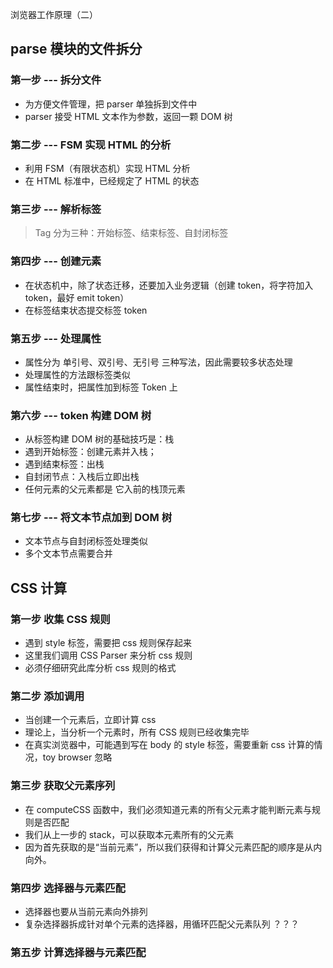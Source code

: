 浏览器工作原理（二）
## parse 模块的文件拆分
### 第一步 --- 拆分文件
* 为方便文件管理，把 parser 单独拆到文件中
* parser 接受 HTML 文本作为参数，返回一颗 DOM 树

### 第二步 --- FSM 实现 HTML 的分析
* 利用 FSM（有限状态机）实现 HTML 分析
* 在 HTML 标准中，已经规定了 HTML 的状态

### 第三步 --- 解析标签
> Tag 分为三种：开始标签、结束标签、自封闭标签

### 第四步 --- 创建元素
* 在状态机中，除了状态迁移，还要加入业务逻辑（创建 token，将字符加入 token，最好 emit token）
* 在标签结束状态提交标签 token

### 第五步 --- 处理属性
* 属性分为 单引号、双引号、无引号 三种写法，因此需要较多状态处理
* 处理属性的方法跟标签类似
* 属性结束时，把属性加到标签 Token 上

### 第六步 --- token 构建 DOM 树
* 从标签构建 DOM 树的基础技巧是：栈
* 遇到开始标签：创建元素并入栈；
* 遇到结束标签：出栈
* 自封闭节点：入栈后立即出栈
* 任何元素的父元素都是 它入前的栈顶元素

### 第七步 --- 将文本节点加到 DOM 树
* 文本节点与自封闭标签处理类似
* 多个文本节点需要合并


## CSS 计算
### 第一步 收集 CSS 规则
* 遇到 style 标签，需要把 css 规则保存起来
* 这里我们调用 CSS Parser 来分析 css 规则
* 必须仔细研究此库分析 css 规则的格式

### 第二步 添加调用
* 当创建一个元素后，立即计算 css
* 理论上，当分析一个元素时，所有 CSS 规则已经收集完毕
* 在真实浏览器中，可能遇到写在 body 的 style 标签，需要重新 css 计算的情况，toy browser 忽略

### 第三步 获取父元素序列
* 在 computeCSS 函数中，我们必须知道元素的所有父元素才能判断元素与规则是否匹配
* 我们从上一步的 stack，可以获取本元素所有的父元素
* 因为首先获取的是“当前元素”，所以我们获得和计算父元素匹配的顺序是从内向外。

### 第四步 选择器与元素匹配
* 选择器也要从当前元素向外排列
* 复杂选择器拆成针对单个元素的选择器，用循环匹配父元素队列 ？？？

### 第五步 计算选择器与元素匹配
